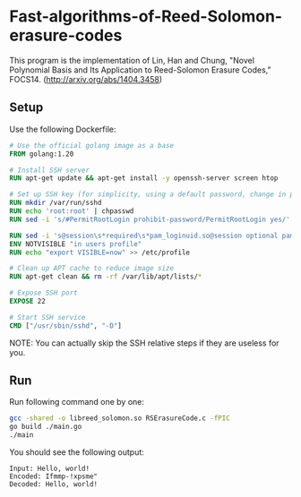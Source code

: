 # Fast-algorithms-of-Reed-Solomon-erasure-codes
This program is the implementation of
Lin, Han and Chung, "Novel Polynomial Basis and Its Application to Reed-Solomon Erasure Codes," FOCS14.
(http://arxiv.org/abs/1404.3458)

## Setup

Use the following Dockerfile:
```dockerfile
# Use the official golang image as a base
FROM golang:1.20

# Install SSH server
RUN apt-get update && apt-get install -y openssh-server screen htop

# Set up SSH key (for simplicity, using a default password, change in production)
RUN mkdir /var/run/sshd
RUN echo 'root:root' | chpasswd
RUN sed -i 's/#PermitRootLogin prohibit-password/PermitRootLogin yes/' /etc/ssh/sshd_config

RUN sed -i 's@session\s*required\s*pam_loginuid.so@session optional pam_loginuid.so@g' /etc/pam.d/sshd
ENV NOTVISIBLE "in users profile"
RUN echo "export VISIBLE=now" >> /etc/profile

# Clean up APT cache to reduce image size
RUN apt-get clean && rm -rf /var/lib/apt/lists/*

# Expose SSH port
EXPOSE 22

# Start SSH service
CMD ["/usr/sbin/sshd", "-D"]
```
NOTE: You can actually skip the SSH relative steps if they are useless for you.

## Run
Run following command one by one:
```bash
gcc -shared -o libreed_solomon.so RSErasureCode.c -fPIC
go build ./main.go
./main
```

You should see the following output:
```
Input: Hello, world!
Encoded: Ifmmp-!xpsme"
Decoded: Hello, world!
```